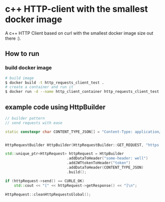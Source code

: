 # c++ HTTP-client with the smallest docker image
A c++ HTTP Client based on curl with the smallest docker image size out there :).

## How to run

### build docker image
```bash
# build image
$ docker build -t http_requests_client_test .
# create a container and run it
$ docker run -d --name http_client_container http_requests_client_test:latest
```

## example code using __HttpBuilder__
```c++
// builder pattern 
// send requests with ease 

static constexpr char CONTENT_TYPE_JSON[] = "Content-Type: application/json";


HttpRequestBuilder HttpBuilder(HttpRequestBuilder::GET_REQUEST, "https://abbas.requestcatcher.com/test");

std::unique_ptr<HttpRequest> httpRequest = HttpBuilder
                            .addDataToHeader("some-header: well")
                            .addJWTtokenToHeader("token")
                            .addDataToHeader(CONTENT_TYPE_JSON)
                            .build();

if (httpRequest->send() == CURLE_OK)
    std::cout << "[" << httpRequest->getResponse() << "]\n";

HttpRequest::cleanHttpRequestsGlobal();
```

